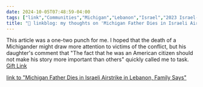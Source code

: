 ```yaml
---
date: 2024-10-05T07:48:59-04:00
tags: ["link","Communities","Michigan","Lebanon","Israel","2023 Israel-Gaza war","2024 Israel-Lebanon war"]
title: "🔗 linkblog: my thoughts on 'Michigan Father Dies in Israeli Airstrike in Lebanon, Family Says'"
---
```

This article was a one-two punch for me. I hoped that the death of a Michigander might draw more attention to victims of the conflict, but his daughter's comment that "The fact that he was an American citizen should not make his story more important than others" quickly called me to task. [Gift Link](https://www.nytimes.com/2024/10/05/world/middleeast/michigan-father-lebanon-airstrike.html?unlocked_article_code=1.P04.VW_Y.J5ECL1sEHCTj&smid=url-share)

[link to "Michigan Father Dies in Israeli Airstrike in Lebanon, Family Says"](https://www.nytimes.com/2024/10/05/world/middleeast/michigan-father-lebanon-airstrike.html)